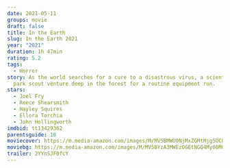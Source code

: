 ```yaml
---
date: 2021-05-11
groups: movie
draft: false
title: In the Earth
slug: In the Earth 2021
year: "2021"
duration: 1h 47min
rating: 5.2
tags:
  - Horror
story: As the world searches for a cure to a disastrous virus, a scientist and
  park scout venture deep in the forest for a routine equipment run.
stars:
  - Joel Fry
  - Reece Shearsmith
  - Hayley Squires
  - Ellora Torchia
  - John Hollingworth
imdbid: tt13429362
parentsguide: 18
moviecover: https://m.media-amazon.com/images/M/MV5BMWU0NjMxZGMtMjg5OC00Y2RiLThiMmEtYzYzMmFiNTgyMjM5XkEyXkFqcGdeQXVyMTkxNjUyNQ@@._V1_FMjpg_UX1013_.jpg
moviebg: https://m.media-amazon.com/images/M/MV5BYzA3MWEzOGEtNGQ4My00MGQ1LTg4MDItYTg0OWQ3NWJhOGI2XkEyXkFqcGdeQXVyNzg5MzIyOA@@._V1_FMjpg_UX1280_.jpg
trailer: 2YYnSJF0fcY
---
```

